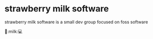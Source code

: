 # strawberry milk software
strawberry milk software is a small dev group focused on foss software

🍓:milk:💻
